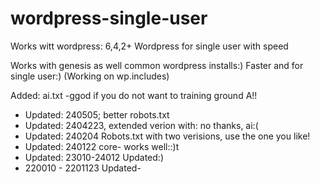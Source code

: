 # wordpress-single-user
Works witt wordpress: 6,4,2+
Wordpress for single user with speed

Works with genesis as well common wordpress installs:)
Faster and for single user:)  (Working on wp.includes)

Added: ai.txt -ggod if you do not want to training ground A!!

* Updated: 240505; better robots.txt
* Updated: 2404223, extended verion with: no thanks, ai:(
* Updated: 240204 Robots.txt with two verisions, use the one you like!
* Updated: 240122 core- works well::)t
* Updated: 23010-24012 Updated:)
* 220010 - 2201123 Updated-
